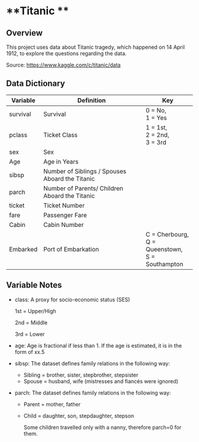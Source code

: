 # **Titanic **



## Overview

This project uses data about Titanic tragedy, which happened on 14 April 1912, to explore the questions regarding the data. 

Source: https://www.kaggle.com/c/titanic/data



## Data Dictionary

| Variable | Definition                                      | Key                                                         |
| -------- | ----------------------------------------------- | ----------------------------------------------------------- |
| survival | Survival                                        | 0 = No, <br />1 = Yes                                       |
| pclass   | Ticket Class                                    | 1 = 1st, <br />2 = 2nd, <br />3 = 3rd                       |
| sex      | Sex                                             |                                                             |
| Age      | Age in Years                                    |                                                             |
| sibsp    | Number of Siblings / Spouses Aboard the Titanic |                                                             |
| parch    | Number of Parents/ Children Aboard the Titanic  |                                                             |
| ticket   | Ticket Number                                   |                                                             |
| fare     | Passenger Fare                                  |                                                             |
| Cabin    | Cabin Number                                    |                                                             |
| Embarked | Port of Embarkation                             | C = Cherbourg, <br />Q = Queenstown,  <br />S = Southampton |



## Variable Notes

- class: A proxy for socio-economic status (SES)

  1st = Upper/High

  2nd = Middle

  3rd = Lower

- age: Age is fractional if less than 1. If the age is estimated, it is in the form of xx.5

- sibsp: The dataset defines family relations in the following way:

  - Sibling = brother, sister, stepbrother, stepsister
  - Spouse = husband, wife (mistresses and fiancés were ignored)

- parch: The dataset defines family relations in the following way:

  - Parent = mother, father

  - Child = daughter, son, stepdaughter, stepson

    Some children travelled only with a nanny, therefore parch=0 for them.


